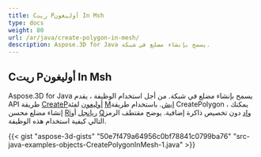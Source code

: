 ```yaml
---
title: Cريت Pأوليغون In Msh
type: docs
weight: 80
url: /ar/java/create-polygon-in-mesh/
description: Aspose.3D for Java يسمح بإنشاء مضلع في شبكة.
---
```

##  **Cريت Pأوليغون In Msh**
Aspose.3D for Java يسمح بإنشاء مضلع في شبكة. من أجل استخدام الوظيفة ، يقدم API طريقة [CreatePأوليغون](https://reference.aspose.com/3d/java/com.aspose.threed/Mesh#createPolygon-int-int-int-) لفئة [Mإيش](https://reference.aspose.com/3d/java/com.aspose.threed/Mesh). باستخدام طريقة CreatePolygon ، يمكنك إنشاء مضلع محسن [Riريانجل](https://reference.aspose.com/3d/java/com.aspose.threed/Mesh#createPolygon-int-int-int-) أو [Qواد](https://reference.aspose.com/3d/java/com.aspose.threed/Mesh#createPolygon-int-int-int-int-) دون تخصيص ذاكرة إضافية. يوضح مقتطف الرمز التالي كيفية استخدام هذه الوظيفة.



{{< gist "aspose-3d-gists" "50e7f479a64956c0bf78841c0799ba76" "src-java-examples-objects-CreatePolygonInMesh-1.java" >}}
